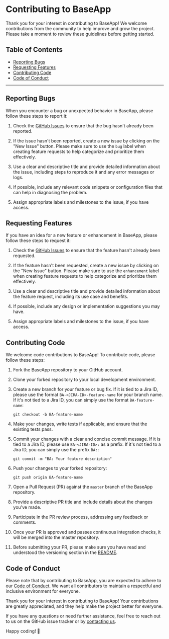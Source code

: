 # Contributing to BaseApp

Thank you for your interest in contributing to BaseApp! We welcome contributions from the community to help improve and grow the project. Please take a moment to review these guidelines before getting started.

## Table of Contents

- [Reporting Bugs](#reporting-bugs)
- [Requesting Features](#requesting-features)
- [Contributing Code](#contributing-code)
- [Code of Conduct](#code-of-conduct)

---

## Reporting Bugs

When you encounter a bug or unexpected behavior in BaseApp, please follow these steps to report it:

1. Check the [GitHub Issues](https://github.com/silverlogic/baseapp-frontend/issues) to ensure that the bug hasn't already been reported.

2. If the issue hasn't been reported, create a new issue by clicking on the "New Issue" button. Please make sure to use the `bug` label when creating feature requests to help categorize and prioritize them effectively.

3. Use a clear and descriptive title and provide detailed information about the issue, including steps to reproduce it and any error messages or logs.

4. If possible, include any relevant code snippets or configuration files that can help in diagnosing the problem.

5. Assign appropriate labels and milestones to the issue, if you have access.

## Requesting Features

If you have an idea for a new feature or enhancement in BaseApp, please follow these steps to request it:

1. Check the [GitHub Issues](https://github.com/silverlogic/baseapp-frontend/issues) to ensure that the feature hasn't already been requested.

2. If the feature hasn't been requested, create a new issue by clicking on the "New Issue" button. Please make sure to use the `enhancement` label when creating feature requests to help categorize and prioritize them effectively.

3. Use a clear and descriptive title and provide detailed information about the feature request, including its use case and benefits.

4. If possible, include any design or implementation suggestions you may have.

5. Assign appropriate labels and milestones to the issue, if you have access.

## Contributing Code

We welcome code contributions to BaseApp! To contribute code, please follow these steps:

1. Fork the BaseApp repository to your GitHub account.

2. Clone your forked repository to your local development environment.

3. Create a new branch for your feature or bug fix. If it is tied to a Jira ID, please use the format `BA-<JIRA-ID>-feature-name` for your branch name. If it's not tied to a Jira ID, you can simply use the format `BA-feature-name`:

   ```
   git checkout -b BA-feature-name
   ```

4. Make your changes, write tests if applicable, and ensure that the existing tests pass.

5. Commit your changes with a clear and concise commit message. If it is tied to a Jira ID, please use `BA-<JIRA-ID>:` as a prefix. If it's not tied to a Jira ID, you can simply use the prefix `BA:`:

   ```
   git commit -m "BA: Your feature description"
   ```

6. Push your changes to your forked repository:

   ```
   git push origin BA-feature-name
   ```

7. Open a Pull Request (PR) against the `master` branch of the BaseApp repository.

8. Provide a descriptive PR title and include details about the changes you've made.

9. Participate in the PR review process, addressing any feedback or comments.

10. Once your PR is approved and passes continuous integration checks, it will be merged into the master repository.

11. Before submitting your PR, please make sure you have read and understood the versioning section in the [README](https://github.com/silverlogic/baseapp-frontend/blob/master/README.md?plain=1#L96).

## Code of Conduct

Please note that by contributing to BaseApp, you are expected to adhere to our [Code of Conduct](CODE_OF_CONDUCT.md). We want all contributors to maintain a respectful and inclusive environment for everyone.

Thank you for your interest in contributing to BaseApp! Your contributions are greatly appreciated, and they help make the project better for everyone.

If you have any questions or need further assistance, feel free to reach out to us on the GitHub issue tracker or by [contacting us](mailto:info@tsl.io).

Happy coding! 🚀